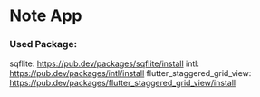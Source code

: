 # Note App

### Used Package:
sqflite: https://pub.dev/packages/sqflite/install
intl: https://pub.dev/packages/intl/install
flutter_staggered_grid_view: https://pub.dev/packages/flutter_staggered_grid_view/install